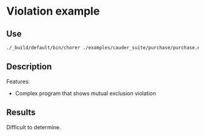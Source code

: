 # Violation example

## Use

```bash
./_build/default/bin/chorer ./examples/cauder_suite/purchase/purchase.erl main/0 examples/cauder_suite/purchase
```

## Description

Features:

- Complex program that shows mutual exclusion violation

## Results

Difficult to determine.
